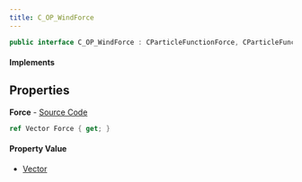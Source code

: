 ```yaml
---
title: C_OP_WindForce
---
```


```csharp
public interface C_OP_WindForce : CParticleFunctionForce, CParticleFunction, ISchemaClass<CParticleFunction>, ISchemaClass<CParticleFunctionForce>, ISchemaClass<C_OP_WindForce>, ISchemaField, ISchemaClass, INativeHandle
```

#### Implements

## Properties

**Force** - [Source Code](https://github.com/swiftly-solution/swiftlys2/blob/main/managed/src/SwiftlyS2.Generated/Schemas/Interfaces/C_OP_WindForce.cs#L16)

```csharp
ref Vector Force { get; }
```

#### Property Value

- [Vector](/docs/api/shared/natives/vector)


